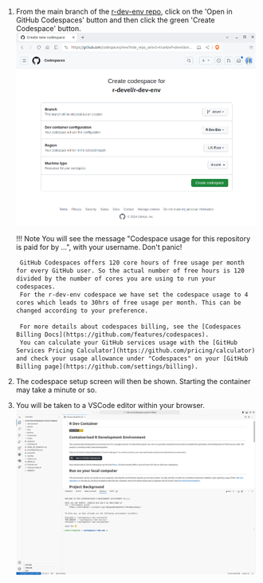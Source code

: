 
1. From the main branch of the [r-dev-env repo](https://github.com/r-devel/r-dev-env/tree/main), click on the 'Open in GitHub Codespaces' button and then click the green 'Create Codespace' button.
![create codespace](../assets/rdev1.png)

    !!! Note
        You will see the message "Codespace usage for this repository is paid for by ...", with your username. Don't panic!

        GitHub Codespaces offers 120 core hours of free usage per month for every GitHub user. So the actual number of free hours is 120 divided by the number of cores you are using to run your codespaces.
        For the r-dev-env codespace we have set the codespace usage to 4 cores which leads to 30hrs of free usage per month. This can be changed according to your preference.

        For more details about codespaces billing, see the [Codespaces Billing Docs](https://github.com/features/codespaces). 
        You can calculate your GitHub services usage with the [GitHub Services Pricing Calculator](https://github.com/pricing/calculator) and check your usage allowance under "Codespaces" on your [GitHub Billing page](https://github.com/settings/billing).


2. The codespace setup screen will then be shown. Starting the container may take a minute or so.

3. You will be taken to a VSCode editor within your browser.
![codespace](../assets/rdev3.png)


